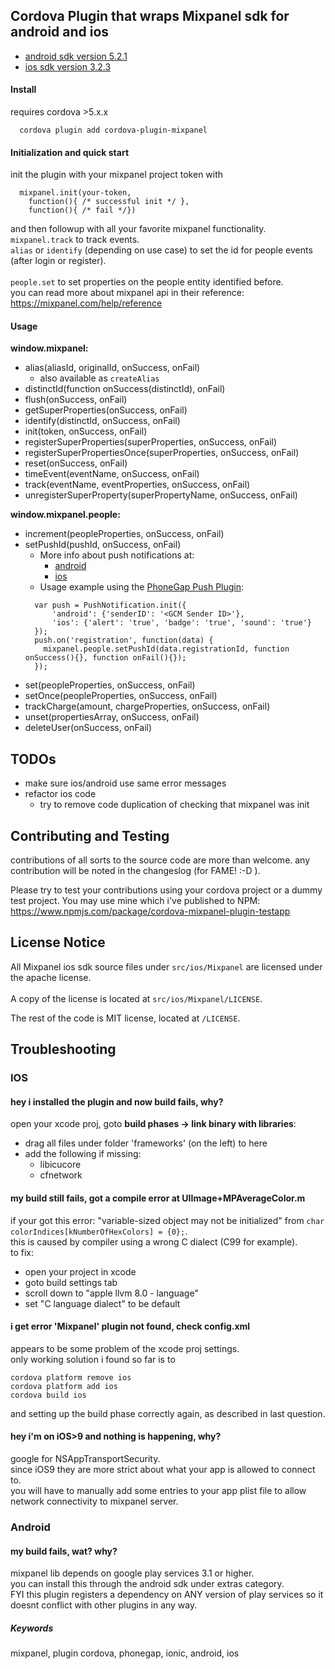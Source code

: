 
## Cordova Plugin that wraps Mixpanel sdk for android and ios

- [android sdk version 5.2.1](https://github.com/mixpanel/mixpanel-android/tree/v5.2.1)
- [ios sdk version 3.2.3](https://github.com/mixpanel/mixpanel-iphone/tree/v3.2.3)


#### Install

requires cordova >5.x.x

```
  cordova plugin add cordova-plugin-mixpanel
```

#### Initialization and quick start

init the plugin with your mixpanel project token with
```
  mixpanel.init(your-token, 
    function(){ /* successful init */ }, 
    function(){ /* fail */})
```
and then followup with all your favorite mixpanel functionality.<br/>
`mixpanel.track` to track events.<br/>
`alias` or `identify` (depending on use case) to set the id for people events (after login or register).<br/>  
`people.set` to set properties on the people entity identified before.<br/> 
you can read more about mixpanel api in their reference: https://mixpanel.com/help/reference <br/>


#### Usage

**window.mixpanel:**

- alias(aliasId, originalId, onSuccess, onFail)
  - also available as ```createAlias```
- distinctId(function onSuccess(distinctId), onFail)
- flush(onSuccess, onFail)
- getSuperProperties(onSuccess, onFail)
- identify(distinctId, onSuccess, onFail)
- init(token, onSuccess, onFail)
- registerSuperProperties(superProperties, onSuccess, onFail)
- registerSuperPropertiesOnce(superProperties, onSuccess, onFail)
- reset(onSuccess, onFail)
- timeEvent(eventName, onSuccess, onFail)
- track(eventName, eventProperties, onSuccess, onFail)
- unregisterSuperProperty(superPropertyName, onSuccess, onFail)

**window.mixpanel.people:**

- increment(peopleProperties, onSuccess, onFail)
- setPushId(pushId, onSuccess, onFail)
  - More info about push notifications at:
    - [android](https://mixpanel.com/site_media/doctyl/uploads/Android-spec/com/mixpanel/android/mpmetrics/MixpanelAPI.People.html#initPushHandling(java.lang.String))
    - [ios](https://mixpanel.com/help/reference/ios-push-notifications)
  - Usage example using the [PhoneGap Push Plugin](https://github.com/phonegap/phonegap-plugin-push):
  ```
    var push = PushNotification.init({
        'android': {'senderID': '<GCM Sender ID>'},
        'ios': {'alert': 'true', 'badge': 'true', 'sound': 'true'}
    });
    push.on('registration', function(data) {
      mixpanel.people.setPushId(data.registrationId, function onSuccess(){}, function onFail(){});
    });
  ```
- set(peopleProperties, onSuccess, onFail)
- setOnce(peopleProperties, onSuccess, onFail)
- trackCharge(amount, chargeProperties, onSuccess, onFail)
- unset(propertiesArray, onSuccess, onFail)
- deleteUser(onSuccess, onFail)


## TODOs
- make sure ios/android use same error messages
- refactor ios code
  - try to remove code duplication of checking that mixpanel was init


## Contributing and Testing

contributions of all sorts to the source code are more than welcome.
any contribution will be noted in the changeslog (for FAME! :-D ).

Please try to test your contributions using your cordova project or a dummy test project.
You may use mine which i've published to NPM:
https://www.npmjs.com/package/cordova-mixpanel-plugin-testapp


## License Notice

All Mixpanel ios sdk source files under `src/ios/Mixpanel` are licensed under the apache license.<br/>  
A copy of the license is located at `src/ios/Mixpanel/LICENSE`.<br/>

The rest of the code is MIT license, located at `/LICENSE`.


## Troubleshooting

### IOS

#### hey i installed the plugin and now build fails, why?

open your xcode proj, goto **build phases -> link binary with libraries**:
  - drag all files under folder 'frameworks' (on the left) to here
  - add the following if missing:
      - libicucore
      - cfnetwork


#### my build still fails, got a compile error at UIImage+MPAverageColor.m

if your got this error: "variable-sized object may not be initialized" from `char colorIndices[kNumberOfHexColors] = {0};`.<br/>
this is caused by compiler using a wrong C dialect (C99 for example).<br/>
to fix:
- open your project in xcode
- goto build settings tab
- scroll down to "apple llvm 8.0 - language"
- set "C language dialect" to be default


#### i get error 'Mixpanel' plugin not found, check config.xml

appears to be some problem of the xcode proj settings.<br/>
only working solution i found so far is to
```
cordova platform remove ios
cordova platform add ios
cordova build ios
```
and setting up the build phase correctly again, as described in last question.


#### hey i'm on iOS>9 and nothing is happening, why?

google for NSAppTransportSecurity.<br/>
since iOS9 they are more strict about what your app is allowed to connect to.<br/>
you will have to manually add some entries to your app plist file to allow network connectivity to mixpanel server.


### Android

#### my build fails, wat? why?

mixpanel lib depends on google play services 3.1 or higher.<br/>
you can install this through the android sdk under extras category.<br/>
FYI this plugin registers a dependency on ANY version of play services so it doesnt conflict with other plugins in any way.

##### Keywords
mixpanel, plugin cordova, phonegap, ionic, android, ios
